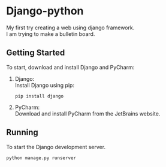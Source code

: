<h1>Django-python</h1>
<p>
  My first try creating a web using django framework.<br>
  I am trying to make a bulletin board.
</p>
<h2>Getting Started</h2>
<p>
  To start, download and install Django and PyCharm:
  <ol>
    <li>Django: <br></li>
    Install Django using pip:<br>
    <pre><code>pip install django</code></pre>
    <li>PyCharm:</li>
    Download and install PyCharm from the JetBrains website.
  </ol>
</p>
<h2>Running</h2>
<p>
To start the Django development server. <br>
<pre><code>python manage.py runserver</pre></code>
</p>
